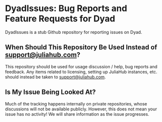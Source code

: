 # DyadIssues: Bug Reports and Feature Requests for Dyad

DyadIssues is a stub Github repository for reporting issues on Dyad. 

## When Should This Repository Be Used Instead of support@juliahub.com?

This repository should be used for usage discussion / help, bug reports and feedback.
Any items related to licensing, setting up JuliaHub instances, etc. should instead be
taken to support@juliahub.com.

## Is My Issue Being Looked At?

Much of the tracking happens internally on private repositories, whose discussions will
not be available publicly. However, this does not mean your issue has no activity!
We will share information as the issue progresses.
